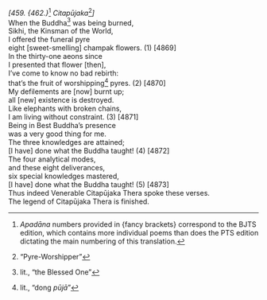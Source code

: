 *\[459. {462.}*[^1] *Citapūjaka*[^2]*\]*  
When the Buddha[^3] was being burned,  
Sikhi, the Kinsman of the World,  
I offered the funeral pyre  
eight \[sweet-smelling\] champak flowers. (1) \[4869\]  
In the thirty-one aeons since  
I presented that flower \[then\],  
I’ve come to know no bad rebirth:  
that’s the fruit of worshipping[^4] pyres. (2) \[4870\]  
My defilements are \[now\] burnt up;  
all \[new\] existence is destroyed.  
Like elephants with broken chains,  
I am living without constraint. (3) \[4871\]  
Being in Best Buddha’s presence  
was a very good thing for me.  
The three knowledges are attained;  
\[I have\] done what the Buddha taught! (4) \[4872\]  
The four analytical modes,  
and these eight deliverances,  
six special knowledges mastered,  
\[I have\] done what the Buddha taught! (5) \[4873\]  
Thus indeed Venerable Citapūjaka Thera spoke these verses.  
The legend of Citapūjaka Thera is finished.  
[^1]: *Apadāna* numbers provided in {fancy brackets} correspond to the
    BJTS edition, which contains more individual poems than does the PTS
    edition dictating the main numbering of this translation.  
[^2]: “Pyre-Worshipper”  
[^3]: lit., “the Blessed One”  
[^4]: lit., “dong *pūjā*”
